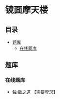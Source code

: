 # 镜面摩天楼
<!-- START doctoc generated TOC please keep comment here to allow auto update -->
<!-- DON'T EDIT THIS SECTION, INSTEAD RE-RUN doctoc TO UPDATE -->
## 目录

- [题库](#%E9%A2%98%E5%BA%93)
  - [在线题库](#%E5%9C%A8%E7%BA%BF%E9%A2%98%E5%BA%93)

<!-- END doctoc generated TOC please keep comment here to allow auto update -->

## 题库

### 在线题库

- [独·数之道](http://www.sudokufans.org.cn/lx/game.index.php?type=6xm) 【需要登录】
